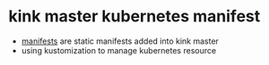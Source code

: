 # kink master kubernetes manifest
* [manifests](./manifests) are static manifests added into kink master
* using kustomization to manage kubernetes resource